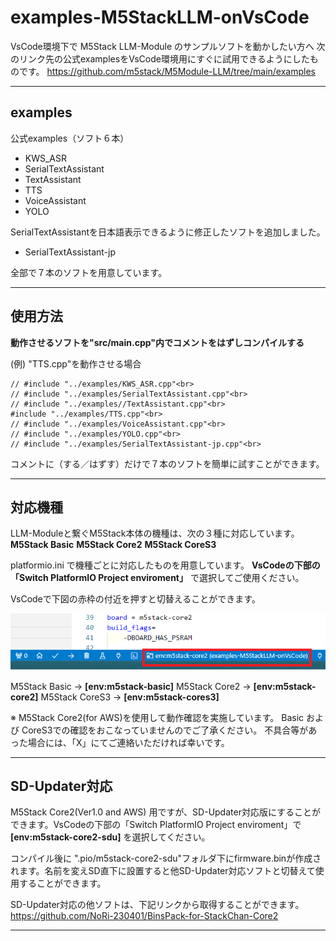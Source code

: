 # examples-M5StackLLM-onVsCode

VsCode環境下で M5Stack LLM-Module のサンプルソフトを動かしたい方へ
次のリンク先の公式examplesをVsCode環境用にすぐに試用できるようにしたものです。
 https://github.com/m5stack/M5Module-LLM/tree/main/examples

---
## examples
公式examples（ソフト６本）
- KWS_ASR
- SerialTextAssistant
- TextAssistant
- TTS
- VoiceAssistant
- YOLO

 SerialTextAssistantを日本語表示できるように修正したソフトを追加しました。
- SerialTextAssistant-jp

全部で７本のソフトを用意しています。

---
## 使用方法

**動作させるソフトを"src/main.cpp"内でコメントをはずしコンパイルする**

(例) "TTS.cpp"を動作させる場合
```
// #include "../examples/KWS_ASR.cpp"<br>
// #include "../examples/SerialTextAssistant.cpp"<br>
// #include "../examples//TextAssistant.cpp"<br>
#include "../examples/TTS.cpp"<br>
// #include "../examples/VoiceAssistant.cpp"<br>
// #include "../examples/YOLO.cpp"<br>
// #include "../examples/SerialTextAssistant-jp.cpp"<br>
```
コメントに（する／はずす）だけで７本のソフトを簡単に試すことができます。

---
## 対応機種
LLM-Moduleと繋ぐM5Stack本体の機種は、次の３種に対応しています。
**M5Stack Basic**
**M5Stack Core2**
**M5Stack CoreS3**

platformio.ini で機種ごとに対応したものを用意しています。
**VsCodeの下部の「Switch PlatformIO Project enviroment」** で選択してご使用ください。


VsCodeで下図の赤枠の付近を押すと切替えることができます。

![画像](images/env00.png)

M5Stack Basic  ->  **[env:m5stack-basic]**
M5Stack Core2  ->  **[env:m5stack-core2]**
M5Stack CoreS3 ->  **[env:m5stack-cores3]**

※ M5Stack Core2(for AWS)を使用して動作確認を実施しています。
Basic および CoreS3での確認をおこなっていませんのでご了承ください。
不具合等があった場合には、「X」にてご連絡いただければ幸いです。

---
## SD-Updater対応
M5Stack Core2(Ver1.0 and AWS) 用ですが、SD-Updater対応版にすることができます。VsCodeの下部の「Switch PlatformIO Project enviroment」で **[env:m5stack-core2-sdu]** を選択してください。

コンパイル後に ".pio/m5stack-core2-sdu"フォルダ下にfirmware.binが作成されます。名前を変えSD直下に設置すると他SD-Updater対応ソフトと切替えて使用することができます。

SD-Updater対応の他ソフトは、下記リンクから取得することができます。
https://github.com/NoRi-230401/BinsPack-for-StackChan-Core2

---

